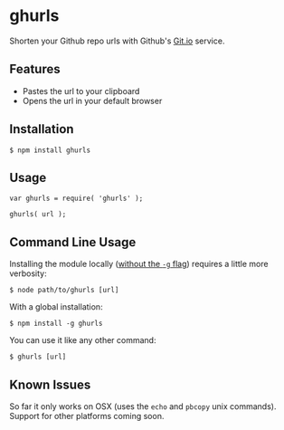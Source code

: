 # ghurls #

Shorten your Github repo urls with Github's [Git.io](http://git.io) service.


## Features ##

- Pastes the url to your clipboard
- Opens the url in your default browser


## Installation ##

    $ npm install ghurls


## Usage ##

    var ghurls = require( 'ghurls' );

    ghurls( url );


## Command Line Usage ##

Installing the module locally ([without the `-g` flag](https://npmjs.org/doc/install.html)) requires a little more verbosity:

    $ node path/to/ghurls [url]

With a global installation:

    $ npm install -g ghurls

You can use it like any other command:

    $ ghurls [url]


## Known Issues ##

So far it only works on OSX (uses the `echo` and `pbcopy` unix commands). Support for other platforms coming soon.